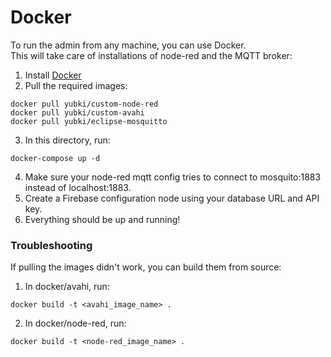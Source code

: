 # Docker #

To run the admin from any machine, you can use Docker.\
This will take care of installations of node-red and the MQTT broker:

1. Install [Docker](https://docs.docker.com/engine/install/)
2. Pull the required images:
```
docker pull yubki/custom-node-red
docker pull yubki/custom-avahi
docker pull yubki/eclipse-mosquitto
```
3. In this directory, run:
```
docker-compose up -d
```
4. Make sure your node-red mqtt config tries to connect to mosquito:1883 instead of localhost:1883.
5. Create a Firebase configuration node using your database URL and API key.
6. Everything should be up and running!

### Troubleshooting ###

If pulling the images didn't work, you can build them from source:
1. In docker/avahi, run:
```
docker build -t <avahi_image_name> .
```
2. In docker/node-red, run:
```
docker build -t <node-red_image_name> .
```